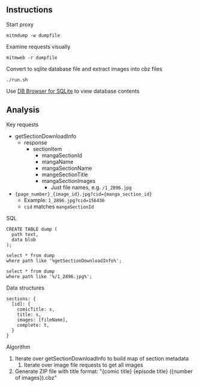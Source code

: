 ## Instructions

Start proxy

    mitmdump -w dumpfile

Examine requests visually

    mitmweb -r dumpfile

Convert to sqlite database file and extract images into cbz files

    ./run.sh

Use [DB Browser for SQLite](https://sqlitebrowser.org/) to view database contents

## Analysis

Key requests

- getSectionDownloadInfo
  - response
    - sectionItem
      - mangaSectionId
      - mangaName
      - mangaSectionName
      - mangeSectionTitle
      - mangaSectionImages
        - Just file names, e.g. `/1_2896.jpg`
- `{page_number}_{image_id}.jpg?cid={manga_section_id}`
  - Example: `1_2896.jpg?cid=156436`
  - `cid` matches `mangaSectionId`

SQL

```
CREATE TABLE dump (
  path text,
  data blob
);

select * from dump
where path like '%getSectionDownloadInfo%';

select * from dump
where path like '%/1_2896.jpg%';
```

Data structures

```
sections: {
  [id]: {
    comicTitle: s,
    title: s,
    images: [fileName],
    complete: t,
  }
}
```

Algorithm

1. Iterate over getSectionDownloadInfo to build map of section metadata
   1. Iterate over image file requests to get all images
1. Generate ZIP file with title format: "{comic title} {episode title} ({number of images}).cbz"
